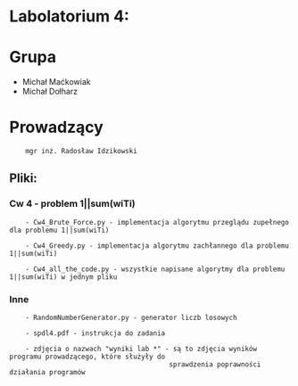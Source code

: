 # Labolatorium 4:
# Grupa 
* Michał Maćkowiak
* Michał Dołharz
# Prowadzący
        mgr inż. Radosław Idzikowski
## Pliki: 
### Cw 4 - problem 1||sum(wiTi)
        - Cw4_Brute_Force.py - implementacja algorytmu przeglądu zupełnego dla problemu 1||sum(wiTi)

        - Cw4_Greedy.py - implementacja algorytmu zachłannego dla problemu 1||sum(wiTi)

        - Cw4_all_the_code.py - wszystkie napisane algorytmy dla problemu 1||sum(wiTi) w jednym pliku

### Inne
        - RandomNumberGenerator.py - generator liczb losowych

        - spdl4.pdf - instrukcja do zadania

        - zdjęcia o nazwach "wyniki lab *" - są to zdjęcia wyników programu prowadzącego, które służyły do 
                                            sprawdzenia poprawności działania programów